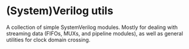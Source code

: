 # (System)Verilog utils

A collection of simple SystemVerilog modules. Mostly for dealing with streaming data (FIFOs, MUXs, and pipeline modules), as well as general utilities for clock domain crossing.
